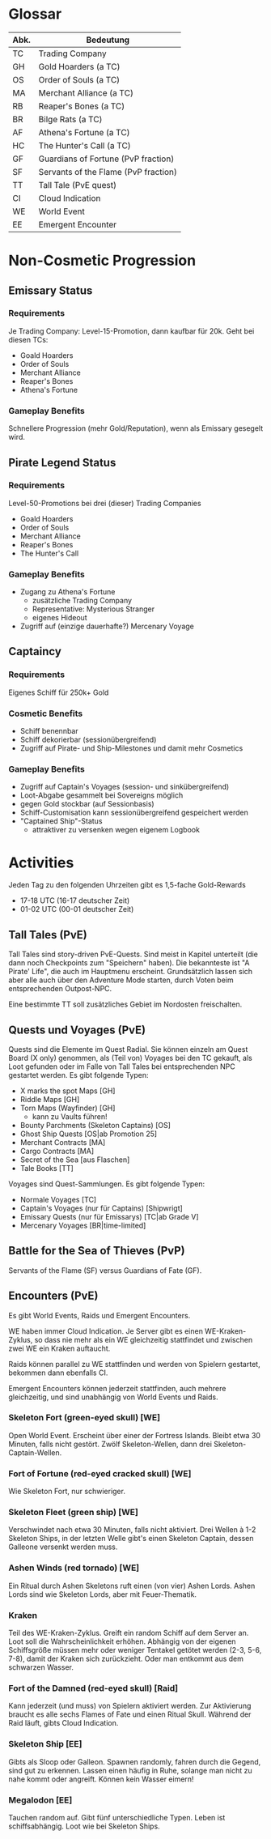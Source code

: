 
# Glossar

| Abk. | Bedeutung |
|------|-----------------|
| TC   | Trading Company |
| GH   | Gold Hoarders (a TC) |
| OS   | Order of Souls (a TC) |
| MA   | Merchant Alliance (a TC) |
| RB   | Reaper's Bones (a TC) |
| BR   | Bilge Rats (a TC) |
| AF   | Athena's Fortune (a TC) |
| HC   | The Hunter's Call (a TC) |
| GF   | Guardians of Fortune (PvP fraction) |
| SF   | Servants of the Flame (PvP fraction) |
| TT   | Tall Tale (PvE quest) |
| CI   | Cloud Indication |
| WE   | World Event |
| EE   | Emergent Encounter |

# Non-Cosmetic Progression

## Emissary Status
### Requirements
Je Trading Company: Level-15-Promotion, dann kaufbar für 20k. Geht bei diesen TCs:
* Goald Hoarders
* Order of Souls
* Merchant Alliance
* Reaper's Bones
* Athena's Fortune
### Gameplay Benefits
Schnellere Progression (mehr Gold/Reputation), wenn als Emissary gesegelt wird.

## Pirate Legend Status
### Requirements
Level-50-Promotions bei drei (dieser) Trading Companies
* Goald Hoarders
* Order of Souls
* Merchant Alliance
* Reaper's Bones
* The Hunter's Call
### Gameplay Benefits
* Zugang zu Athena's Fortune
    * zusätzliche Trading Company
    * Representative: Mysterious Stranger
    * eigenes Hideout
* Zugriff auf (einzige dauerhafte?) Mercenary Voyage

## Captaincy
### Requirements
Eigenes Schiff für 250k+ Gold
### Cosmetic Benefits
* Schiff benennbar
* Schiff dekorierbar (sessionübergreifend)
* Zugriff auf Pirate- und Ship-Milestones und damit mehr Cosmetics
### Gameplay Benefits
* Zugriff auf Captain's Voyages (session- und sinkübergreifend)
* Loot-Abgabe gesammelt bei Sovereigns möglich
* gegen Gold stockbar (auf Sessionbasis)
* Schiff-Customisation kann sessionübergreifend gespeichert werden
* "Captained Ship"-Status
    * attraktiver zu versenken wegen eigenem Logbook


# Activities

Jeden Tag zu den folgenden Uhrzeiten gibt es 1,5-fache Gold-Rewards

* 17-18 UTC (16-17 deutscher Zeit)
* 01-02 UTC (00-01 deutscher Zeit)

## Tall Tales (PvE)

Tall Tales sind story-driven PvE-Quests. Sind meist in Kapitel unterteilt (die dann noch Checkpoints zum "Speichern" haben). Die bekannteste ist "A Pirate' Life", die auch im Hauptmenu erscheint. Grundsätzlich lassen sich aber alle auch über den Adventure Mode starten, durch Voten beim entsprechenden Outpost-NPC.

Eine bestimmte TT soll zusätzliches Gebiet im Nordosten freischalten.

## Quests und Voyages (PvE)

Quests sind die Elemente im Quest Radial. Sie können einzeln am Quest Board (X only) genommen, als (Teil von) Voyages bei den TC gekauft, als Loot gefunden oder im Falle von Tall Tales bei entsprechenden NPC gestartet werden. Es gibt folgende Typen:
* X marks the spot Maps [GH]
* Riddle Maps [GH]
* Torn Maps (Wayfinder) [GH]
    * kann zu Vaults führen!
* Bounty Parchments (Skeleton Captains) [OS]
* Ghost Ship Quests [OS|ab Promotion 25]
* Merchant Contracts [MA]
* Cargo Contracts [MA]
* Secret of the Sea [aus Flaschen]
* Tale Books [TT]

Voyages sind Quest-Sammlungen. Es gibt folgende Typen:

* Normale Voyages [TC]
* Captain's Voyages (nur für Captains) [Shipwrigt]
* Emissary Quests (nur für Emissarys) [TC|ab Grade V]
* Mercenary Voyages [BR|time-limited]

## Battle for the Sea of Thieves (PvP)

Servants of the Flame (SF) versus Guardians of Fate (GF).

## Encounters (PvE)

Es gibt World Events, Raids und Emergent Encounters.

WE haben immer Cloud Indication. Je Server gibt es einen WE-Kraken-Zyklus, so dass nie mehr als ein WE gleichzeitig stattfindet und zwischen zwei WE ein Kraken auftaucht.

Raids können parallel zu WE stattfinden und werden von Spielern gestartet, bekommen dann ebenfalls CI.

Emergent Encounters können jederzeit stattfinden, auch mehrere gleichzeitig, und sind unabhängig von World Events und Raids.

### Skeleton Fort (green-eyed skull) [WE]

Open World Event. Erscheint über einer der Fortress Islands. Bleibt etwa 30 Minuten, falls nicht gestört. Zwölf Skeleton-Wellen, dann drei Skeleton-Captain-Wellen.

### Fort of Fortune (red-eyed cracked skull) [WE]

Wie Skeleton Fort, nur schwieriger.

### Skeleton Fleet (green ship) [WE]

Verschwindet nach etwa 30 Minuten, falls nicht aktiviert. Drei Wellen à 1-2 Skeleton Ships, in der letzten Welle gibt's einen Skeleton Captain, dessen Galleone versenkt werden muss.

### Ashen Winds (red tornado) [WE]

Ein Ritual durch Ashen Skeletons ruft einen (von vier) Ashen Lords. Ashen Lords sind wie Skeleton Lords, aber mit Feuer-Thematik.

### Kraken

Teil des WE-Kraken-Zyklus. Greift ein random Schiff auf dem Server an. Loot soll die Wahrscheinlichkeit erhöhen. Abhängig von der eigenen Schiffsgröße müssen mehr oder weniger Tentakel getötet werden (2-3, 5-6, 7-8), damit der Kraken sich zurückzieht. Oder man entkommt aus dem schwarzen Wasser.

### Fort of the Damned (red-eyed skull) [Raid]

Kann jederzeit (und muss) von Spielern aktiviert werden. Zur Aktivierung braucht es alle sechs Flames of Fate und einen Ritual Skull. Während der Raid läuft, gibts Cloud Indication.

### Skeleton Ship [EE]

Gibts als Sloop oder Galleon. Spawnen randomly, fahren durch die Gegend, sind gut zu erkennen. Lassen einen häufig in Ruhe, solange man nicht zu nahe kommt oder angreift. Können kein Wasser eimern!

### Megalodon [EE]

Tauchen random auf. Gibt fünf unterschiedliche Typen. Leben ist schiffsabhängig. Loot wie bei Skeleton Ships.
